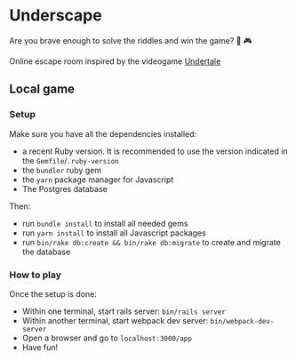 # Underscape

Are you brave enough to solve the riddles and win the game? 🎲 🎮

Online escape room inspired by the videogame [Undertale](https://undertale.com/)

## Local game

### Setup
Make sure you have all the dependencies installed:
- a recent Ruby version. It is recommended to use the version indicated in the `Gemfile`/`.ruby-version`
- the `bundler` ruby gem
- the `yarn` package manager for Javascript
- The Postgres database

Then:
- run `bundle install` to install all needed gems
- run `yarn install` to install all Javascript packages
- run `bin/rake db:create && bin/rake db:migrate` to create and migrate the database

### How to play
Once the setup is done:
- Within one terminal, start rails server: `bin/rails server`
- Within another terminal, start webpack dev server: `bin/webpack-dev-server`
- Open a browser and go to `localhost:3000/app`
- Have fun!
